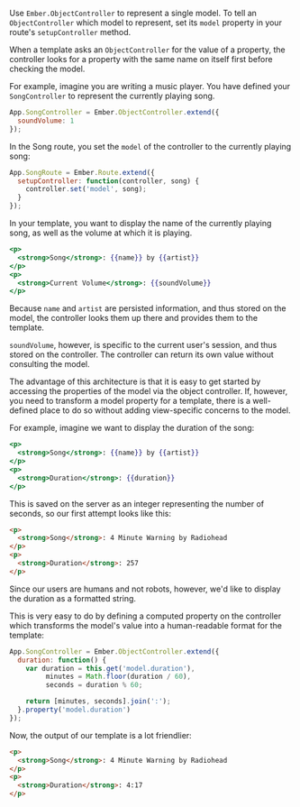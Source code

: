 Use `Ember.ObjectController` to represent a single model. To tell an 
`ObjectController` which model to represent, set its `model`
property in your route's `setupController` method.

When a template asks an `ObjectController` for the value of a property, the controller 
looks for a property with the same name on itself first before checking 
the model.

For example, imagine you are writing a music player. You have defined
your `SongController` to represent the currently playing song.

```javascript
App.SongController = Ember.ObjectController.extend({
  soundVolume: 1
});
```

In the Song route, you set the `model` of the controller to the
currently playing song:

```javascript
App.SongRoute = Ember.Route.extend({
  setupController: function(controller, song) {
    controller.set('model', song);
  }
});
```

In your template, you want to display the name of the currently playing
song, as well as the volume at which it is playing.

```handlebars
<p>
  <strong>Song</strong>: {{name}} by {{artist}}
</p>
<p>
  <strong>Current Volume</strong>: {{soundVolume}}
</p>
```

Because `name` and `artist` are persisted information, and thus stored
on the model, the controller looks them up there and provides them to
the template.

`soundVolume`, however, is specific to the current user's session, and
thus stored on the controller. The controller can return its own value
without consulting the model.

The advantage of this architecture is that it is easy to get started
by accessing the properties of the model via the object controller. If,
however, you need to transform a model property for a template, there is
a well-defined place to do so without adding view-specific concerns to
the model.

For example, imagine we want to display the duration of the song:

```handlebars
<p>
  <strong>Song</strong>: {{name}} by {{artist}}
</p>
<p>
  <strong>Duration</strong>: {{duration}}
</p>
```

This is saved on the server as an integer representing the number of
seconds, so our first attempt looks like this:

```html
<p>
  <strong>Song</strong>: 4 Minute Warning by Radiohead
</p>
<p>
  <strong>Duration</strong>: 257
</p>
```

Since our users are humans and not robots, however, we'd like to display
the duration as a formatted string.

This is very easy to do by defining a computed property on the
controller which transforms the model's value into a human-readable
format for the template:

```javascript
App.SongController = Ember.ObjectController.extend({
  duration: function() {
    var duration = this.get('model.duration'),
         minutes = Math.floor(duration / 60),
         seconds = duration % 60;

    return [minutes, seconds].join(':');
  }.property('model.duration')
});
```

Now, the output of our template is a lot friendlier:

```html
<p>
  <strong>Song</strong>: 4 Minute Warning by Radiohead
</p>
<p>
  <strong>Duration</strong>: 4:17
</p>
```

<!-- eof - needed for pages that end in a code block  -->
